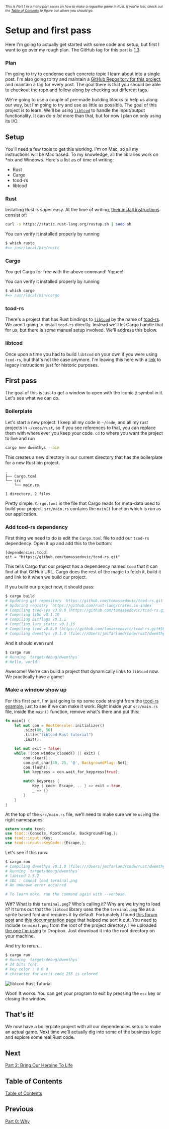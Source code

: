 <small style="font-size: 75%"><i>This is Part 1 in a many part series on how to make a roguelike game in Rust. If you're lost, check out the [Table of Contents](http://jaredonline.svbtle.com/roguelike-tutorial-table-of-contents) to figure out where you should go.</i></small>

# Setup and first pass
Here I'm going to actually get started with some code and setup, but first I want to go over my rough plan. The GitHub tag for this part is [1.3](https://github.com/jaredonline/rust-roguelike/releases/tag/1.3).

### Plan
I'm going to try to condense each concrete topic I learn about into a single post. I'm also going to try and maintain a [GitHub Repository for this project](https://github.com/jaredonline/rust-roguelike), and maintain a tag for every post. The goal there is that you should be able to checkout the repo and follow along by checking out different tags.

We're going to use a couple of pre-made building blocks to help us along our way, but I'm going to try and use as little as possible. The goal of this project is to learn. We'll be using [`libtcod`](http://roguecentral.org/doryen/libtcod/) to handle the input/output functionality. It can do *a lot* more than that, but for now I plan on only using its I/O.

## Setup
You'll need a few tools to get this working. I'm on Mac, so all my instructions will be Mac based. To my knowledge, all the libraries work on *nix and Windows. Here's a list as of time of writing:
 - Rust
 - Cargo
 - tcod-rs
 - libtcod

### Rust
Installing Rust is super easy. At the time of writing, [their install instructions](http://doc.rust-lang.org/guide.html#installing-rust) consist of:

```sh
curl -s https://static.rust-lang.org/rustup.sh | sudo sh
```

You can verify it installed properly by running

```sh
$ which rustc
#=> /usr/local/bin/rustc
```

### Cargo
You get Cargo for free with the above command! Yippee!

You can verify it installed properly by running

```sh
$ which cargo
#=> /usr/local/bin/cargo
```

### tcod-rs
There's a project that has Rust bindings to [`libtcod`](http://roguecentral.org/doryen/libtcod/) by the name of [tcod-rs](https://github.com/tomassedovic/tcod-rs). We aren't going to install `tcod-rs` directly. Instead we'll let Cargo handle that for us, but there is some manual setup involved. We'll address this below.

### libtcod
Once upon a time you had to build `libtcod` on your own if you were using `tcod-rs`, but that's not the case anymore. I'm leaving this here with a [link]() to legacy instructions just for historic purposes.

## First pass
The goal of this is just to get a window to open with the iconic `@` symbol in it. Let's see what we can do.

### Boilerplate
Let's start a new project. I keep all my code in `~/code`, and all my rust projects in `~/code/rust`, so if you see references to that, you can replace them with where ever you keep your code. `cd` to where you want the project to live and run

```sh
cargo new dwemthys --bin
```

This creates a new directory in our current directory that has the boilerplate for a new Rust bin project.

```
.
├── Cargo.toml
└── src
    └── main.rs

1 directory, 2 files
```

Pretty simple. `Cargo.toml` is the file that Cargo reads for meta-data used to build your project. `src/main.rs` contains the `main()` function which is run as our application.

### Add tcod-rs dependency
First thing we need to do is edit the `Cargo.toml` file to add our `tcod-rs` dependency. Open it up and add this to the bottom:

```
[dependencies.tcod]
git = "https://github.com/tomassedovic/tcod-rs.git"
```

This tells Cargo that our project has a dependency named `tcod` that it can find at that GitHub URL. Cargo does the rest of the magic to fetch it, build it and link to it when we build our project.

If you build our project now, it should pass:

```sh
$ cargo build
# Updating git repository `https://github.com/tomassedovic/tcod-rs.git`
# Updating registry `https://github.com/rust-lang/crates.io-index`
# Compiling tcod-sys v3.0.0 (https://github.com/tomassedovic/tcod-rs.git#59826643)
# Compiling libc v0.1.10
# Compiling bitflags v0.1.1
# Compiling lazy_static v0.1.15
# Compiling tcod v0.8.0 (https://github.com/tomassedovic/tcod-rs.git#59826643)
# Compiling dwemthys v0.1.0 (file:///Users/jmcfarland/code/rust/dwemthys)
```

And it should even run!

```sh
$ cargo run
# Running `target/debug/dwemthys`
# Hello, world!
```

Awesome! We're can build a project that dynamically links to `libtcod` now. We practically have a game!

### Make a window show up
For this first part, I'm just going to rip some code straight from the [tcod-rs example](https://github.com/tomassedovic/tcod-rs/blob/master/examples/keyboard.rs), just to see if we can make it work. Right inside your `src/main.rs` file, inside the `main()` function, remove what's there and put this:

```rust
fn main() {
    let mut con = RootConsole::initializer()
        .size(80, 50)
        .title("libtcod Rust tutorial")
        .init();

    let mut exit = false;
    while !(con.window_closed() || exit) {
        con.clear();
        con.put_char(40, 25, '@', BackgroundFlag::Set);
        con.flush();
        let keypress = con.wait_for_keypress(true);

        match keypress {
            Key { code: Escape, .. } => exit = true,
            _ => {}
        }
    }
}
```

At the top of the `src/main.rs` file, we'll need to make sure we're `use`ing the right namespaces:

```rust
extern crate tcod;
use tcod::{Console, RootConsole, BackgroundFlag,};
use tcod::input::Key;
use tcod::input::KeyCode::{Escape,};
```

Let's see if this runs:

```sh
$ cargo run
# Compiling dwemthys v0.1.0 (file:///Users/jmcfarland/code/rust/dwemthys)
# Running `target/debug/dwemthys`
# libtcod 1.5.2
# SDL : cannot load terminal.png
# An unknown error occurred

# To learn more, run the command again with --verbose.
```

Wtf? What is this `terminal.png`? Who's calling it? Why are we trying to load it? It turns out that the `libtcod` library uses the the `terminal.png` file as a sprite based font and requires it by default. Fortunately I found [this forum post](http://doryen.eptalys.net/forum/index.php?topic=273.0) and [this documentation page](http://doryen.eptalys.net/data/libtcod/doc/1.5.1/html2/console_init_root.html) that helped me sort it out. You need to include `terminal.png` from the root of the project directory. I've uploaded [the one I'm using](https://dl.dropboxusercontent.com/u/169446/dwemthys/part-1/terminal.png) to Dropbox. Just download it into the root directory on your machine.

And try to rerun...

```sh
$ cargo run
# Running `target/debug/dwemthys`
# 24 bits font.
# key color : 0 0 0
# character for ascii code 255 is colored
```

![libtcod Rust Tutorial](https://dl.dropboxusercontent.com/u/169446/dwemthys/part-1/it_works.png)

Woot! It works. You can get your program to exit by pressing the `esc` key or closing the window.

## That's it!
We now have a boilerplate project with all our dependencies setup to make an actual game. Next time we'll actually dig into some of the business logic and explore some real Rust code.

## Next
[Part 2: Bring Our Heroine To Life](http://jaredonline.svbtle.com/roguelike-tutorial-in-rust-part-2)

## Table of Contents
[Table of Contents](http://jaredonline.svbtle.com/roguelike-tutorial-table-of-contents)

## Previous
[Part 0: Why](http://jaredonline.svbtle.com/roguelike-tutorial-in-rust)
